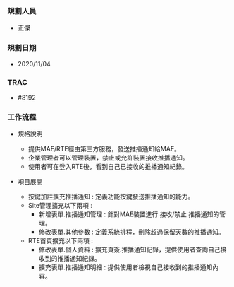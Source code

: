 ### <div id="user">規劃人員</div>
* 正傑

### <div id="updatedate">規劃日期</div>
* 2020/11/04

### <div id="trac">TRAC</div>
* #8192

### <div id="workflow">工作流程</div>
* 規格說明
    * 提供MAE/RTE經由第三方服務，發送推播通知給MAE。
    * 企業管理者可以管理裝置，禁止或允許裝置接收推播通知。
    * 使用者可在登入RTE後，看到自己已接收的推播通知紀錄。

* 項目展開
    * 按鍵加註擴充推播通知 : 定義功能按鍵發送推播通知的能力。
    * Site管理擴充以下兩項 :
        * 新增表單.推播通知管理 : 針對MAE裝置進行 接收/禁止 推播通知的管理。
        * 修改表單.其他參數 : 定義系統排程，刪除超過保留天數的推播通知。
    * RTE首頁擴充以下兩項 :
        * 修改表單.個人資料 : 擴充頁簽.推播通知紀錄，提供使用者查詢自己接收到的推播通知紀錄。
        * 擴充表單.推播通知明細 : 提供使用者檢視自己接收到的推播通知內容。